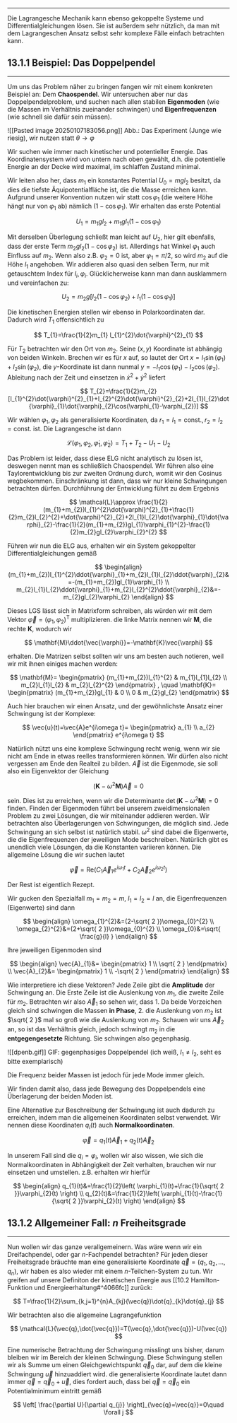 ***

Die Lagrangesche Mechanik kann ebenso gekoppelte Systeme und Differentialgleichungen lösen. Sie ist außerdem sehr nützlich, da man mit dem Lagrangeschen Ansatz selbst sehr komplexe Fälle einfach betrachten kann.

## 13.1.1 Beispiel: Das Doppelpendel
***

Um uns das Problem näher zu bringen fangen wir mit einem konkreten Beispiel an: Dem **Chaospendel**. Wir untersuchen aber nur das Doppelpendelproblem, und suchen nach allen stabilen **Eigenmoden** (wie die Massen im Verhältnis zueinander schwingen) und **Eigenfrequenzen** (wie schnell sie dafür sein müssen).

![[Pasted image 20250107183056.png]]
Abb.: Das Experiment (Junge wie riesig), wir nutzen statt $\theta \to \varphi$

Wir suchen wie immer nach kinetischer und potentieller Energie. Das Koordinatensystem wird von untern nach oben gewählt, d.h. die potentielle Energie an der Decke wird maximal, im schlaffen Zustand minimal.

Wir leiten also her, dass $m_{1}$ ein konstantes Potential $U_{0}=mgl_{2}$ besitzt, da dies die tiefste Äquipotentialfläche ist, die die Masse erreichen kann. Aufgrund unserer Konvention nutzen wir statt $\cos \varphi_{1}$ (die weitere Höhe hängt nur von $\varphi_{1}$ ab) nämlich $(1-\cos \varphi_{1})$. Wir erhalten das erste Potential

$$
U_{1}=m_{1}gl_{2}+m_{1}gl_{1}(1-\cos \varphi_{1})
$$

Mit derselben Überlegung schließt man leicht auf $U_{2}$, hier gilt ebenfalls, dass der erste Term $m_{2}gl_{2}(1-\cos \varphi_{2})$ ist. Allerdings hat Winkel $\varphi_{1}$ auch Einfluss auf $m_{2}$. Wenn also z.B. $\varphi_{2}=0$ ist, aber $\varphi_{1}=\pi /2$, so wird $m_{2}$ auf die Höhe $l_{1}$ angehoben. Wir addieren also quasi den selben Term, nur mit getauschtem Index für $l_{i},\varphi_{i}$. Glücklicherweise kann man dann ausklammern und vereinfachen zu:

$$
U_{2}=m_{2}g[l_{2}(1-\cos \varphi_{2})+l_{1}(1-\cos \varphi_{1})]
$$

Die kinetischen Energien stellen wir ebenso in Polarkoordinaten dar. Dadurch wird $T_{1}$ offensichtlich zu

$$
T_{1}=\frac{1}{2}m_{1} l_{1}^{2}\dot{\varphi}^{2}_{1}
$$

Für $T_{2}$ betrachten wir den Ort von $m_{2}$. Seine $(x,y)$ Koordinate ist abhängig von beiden Winkeln. Brechen wir es für $x$ auf, so lautet der Ort $x=l_{1}\sin(\varphi_{1})+l_{2}\sin(\varphi_{2})$, die $y$-Koordinate ist dann nunmal $y=-l_{1}\cos(\varphi_{1})-l_{2}\cos(\varphi_{2})$. Ableitung nach der Zeit und einsetzen in $\dot{x}^{2}+\dot{y}^{2}$ liefert

$$
T_{2}=\frac{1}{2}m_{2}[l_{1}^{2}\dot{\varphi}^{2}_{1}+l_{2}^{2}\dot{\varphi}^{2}_{2}+2l_{1}l_{2}\dot{\varphi}_{1}\dot{\varphi}_{2}\cos(\varphi_{1}-\varphi_{2})]
$$

Wir wählen $\varphi_{1},\varphi_{2}$ als generalisierte Koordinaten, da $r_{1}=l_{1}=\text{const.},r_{2}=l_{2}=\text{const.}$ ist. Die Lagrangesche ist dann

$$
\mathcal{L}(\varphi_{1},\varphi_{2},\dot{\varphi}_{1},\dot{\varphi}_{2})=T_{1}+T_{2}-U_{1}-U_{2}
$$

Das Problem ist leider, dass diese ELG nicht analytisch zu lösen ist, deswegen nennt man es schließlich Chaospendel. Wir führen also eine Taylorentwicklung bis zur zweiten Ordnung durch, womit wir den Cosinus wegbekommen. Einschränkung ist dann, dass wir nur kleine Schwingungen betrachten dürfen. Durchführung der Entwicklung führt zu dem Ergebnis

$$
\mathcal{L}\approx \frac{1}{2}(m_{1}+m_{2})l_{1}^{2}\dot{\varphi}^{2}_{1}+\frac{1}{2}m_{2}l_{2}^{2}+\dot{\varphi}^{2}_{2}+2l_{1}l_{2}\dot{\varphi}_{1}\dot{\varphi}_{2}-\frac{1}{2}(m_{1}+m_{2})gl_{1}\varphi_{1}^{2}-\frac{1}{2}m_{2}gl_{2}\varphi_{2}^{2}
$$

Führen wir nun die ELG aus, erhalten wir ein System gekoppelter Differentialgleichungen gemäß

$$
\begin{align}
(m_{1}+m_{2})l_{1}^{2}\ddot{\varphi}_{1}+m_{2}l_{1}l_{2}\ddot{\varphi}_{2}&=-(m_{1}+m_{2})gl_{1}\varphi_{1} \\
m_{2}l_{1}l_{2}\ddot{\varphi}_{1}+m_{2}l_{2}^{2}\ddot{\varphi}_{2}&=-m_{2}gl_{2}\varphi_{2}
\end{align}
$$

Dieses LGS lässt sich in Matrixform schreiben, als würden wir mit dem Vektor $\vec{\varphi}=(\varphi_{1},\varphi_{2})^{\text{T}}$ multiplizieren. die linke Matrix nennen wir $\mathbf{M}$, die rechte $\mathbf{K}$, wodurch wir

$$
\mathbf{M}\ddot{\vec{\varphi}}=-\mathbf{K}\vec{\varphi}
$$

erhalten. Die Matrizen selbst sollten wir uns am besten auch notieren, weil wir mit ihnen einiges machen werden:

$$
\mathbf{M}=
\begin{pmatrix}
(m_{1}+m_{2})l_{1}^{2} & m_{1}l_{1}l_{2} \\
m_{2}l_{1}l_{2} & m_{2}l_{2}^{2}
\end{pmatrix}
, \quad \mathbf{K}=
\begin{pmatrix}
(m_{1}+m_{2})gl_{1} & 0 \\
0 & m_{2}gl_{2}
\end{pmatrix}
$$

Auch hier brauchen wir einen Ansatz, und der gewöhnlichste Ansatz einer Schwingung ist der Komplexe:

$$
\vec{u}(t)=\vec{A}e^{i\omega t}=
\begin{pmatrix}
a_{1} \\
a_{2}
\end{pmatrix}
e^{i\omega t}
$$

Natürlich nützt uns eine komplexe Schwingung recht wenig, wenn wir sie nicht am Ende in etwas reelles transformieren können. Wir dürfen also nicht vergessen am Ende den Realteil zu bilden. $\vec{A}$ ist die Eigenmode, sie soll also ein Eigenvektor der Gleichung

$$
(\mathbf{K}-\omega^{2}\mathbf{M})\vec{A}=0
$$

sein. Dies ist zu erreichen, wenn wir die Determinante $\det(\mathbf{K}-\omega^{2}\mathbf{M})=0$ finden. Finden der Eigenmoden führt bei unserem zweidimensionalen Problem zu zwei Lösungen, die wir miteinander addieren werden. Wir betrachten also Überlagerungen von Schwingungen, die möglich sind. Jede Schwingung an sich selbst ist natürlich stabil. $\omega^{2}$ sind dabei die Eigenwerte, die die Eigenfrequenzen der jeweiligen Mode beschreiben. Natürlich gibt es unendlich viele Lösungen, da die Konstanten variieren können. Die allgemeine Lösung die wir suchen lautet

$$
\vec{\varphi}=\mathrm{Re}(C_{1} \vec{A}_{1}e^{i\omega_{1}t}+C_{2}\vec{A}_{2}e^{i\omega_{2}t})
$$

Der Rest ist eigentlich Rezept.

Wir gucken den Spezialfall $m_{1}=m_{2}=m$, $l_{1}=l_{2}=l$ an, die Eigenfrequenzen (Eigenwerte) sind dann

$$
\begin{align}
\omega_{1}^{2}&=(2-\sqrt{ 2 })\omega_{0}^{2} \\
\omega_{2}^{2}&=(2+\sqrt{ 2 })\omega_{0}^{2} \\
\omega_{0}&=\sqrt{ \frac{g}{l} }
\end{align}
$$

Ihre jeweiligen Eigenmoden sind

$$
\begin{align}
\vec{A}_{1}&=
\begin{pmatrix}
1 \\
\sqrt{ 2 }
\end{pmatrix} \\
\vec{A}_{2}&=
\begin{pmatrix}
1 \\
-\sqrt{ 2 }
\end{pmatrix}
\end{align}
$$

Wie interpretiere ich diese Vektoren? Jede Zeile gibt die **Amplitude** der Schwingung an. Die Erste Zeile ist die Auslenkung von $m_{1}$, die zweite Zeile für $m_{2}$. Betrachten wir also $\vec{A}_{1}$ so sehen wir, dass 1. Da beide Vorzeichen gleich sind schwingen die Massen **in Phase**, 2. die Auslenkung von $m_{2}$ ist $\sqrt{ 2 }$ mal so groß wie die Auslenkung von $m_{2}$. 
Schauen wir uns $\vec{A}_{2}$ an, so ist das Verhältnis gleich, jedoch schwingt $m_{2}$ in die **entgegengesetzte** Richtung. Sie schwingen also gegenphasig.

![[dpenb.gif]]
GIF: gegenphasiges Doppelpendel (ich weiß, $l_{1}\neq l_{2}$, seht es bitte exemplarisch)

Die Frequenz beider Massen ist jedoch für jede Mode immer gleich.

Wir finden damit also, dass jede Bewegung des Doppelpendels eine Überlagerung der beiden Moden ist. 

Eine Alternative zur Beschreibung der Schwingung ist auch dadurch zu erreichen, indem man die allgemeinen Koordinaten selbst verwendet. Wir nennen diese Koordinaten $q_{i}(t)$ auch **Normalkoordinaten**. 

$$
\vec{\varphi}=q_{1}(t)\vec{A}_{1}+q_{2}(t)\vec{A}_{2}
$$

In unserem Fall sind die $q_{i}=\varphi_{i}$, wollen wir also wissen, wie sich die Normalkoordinaten in Abhängigkeit der Zeit verhalten, brauchen wir nur einsetzen und umstellen. z.B. erhalten wir hierfür

$$
\begin{align}
q_{1}(t)&=\frac{1}{2}\left( \varphi_{1}(t)+\frac{1}{\sqrt{ 2 }}\varphi_{2}(t) \right) \\
q_{2}(t)&=\frac{1}{2}\left( \varphi_{1}(t)-\frac{1}{\sqrt{ 2 }}\varphi_{2}(t) \right)
\end{align}
$$


## 13.1.2 Allgemeiner Fall: $n$ Freiheitsgrade
***

Nun wollen wir das ganze verallgemeinern. Was wäre wenn wir ein Dreifachpendel, oder gar $n$-Fachpendel betrachten? Für jeden dieser Freiheitsgrade bräuchte man eine generalisierte Koordinate $\vec{q}=(q_{1},q_{2},\dots,q_{n})$, wir haben es also wieder mit einem $n$-Teilchen-System zu tun. Wir greifen auf unsere Definiton der kinetischen Energie aus [[10.2 Hamilton-Funktion und Energieerhaltung#^4066fc]] zurück:

$$
T=\frac{1}{2}\sum_{k,j=1}^{n}A_{kj}(\vec{q})\dot{q}_{k}\dot{q}_{j}
$$

Wir betrachten also die allgemeine Lagrangefunktion

$$
\mathcal{L}(\vec{q},\dot{\vec{q}})=T(\vec{q},\dot{\vec{q}})-U(\vec{q})
$$

Eine numerische Betrachtung der Schwingung misslingt uns bisher, darum bleiben wir im Bereich der kleinen Schwingung. Diese Schwingung stellen wir als Summe um einen Gleichgewichtspunkt $\vec{q}_{0}$ dar, auf dem die kleine Schwingung $\vec{u}$ hinzuaddiert wird. die generalisierte Koordinate lautet dann immer $\vec{q}=\vec{q}_{0}+\vec{u}$, dies fordert auch, dass bei $\vec{q}=\vec{q}_{0}$ ein Potentialminimum eintritt gemäß

$$
\left[ \frac{\partial U}{\partial q_{j}}  \right]_{\vec{q}=\vec{q}}=0\quad \forall j
$$

